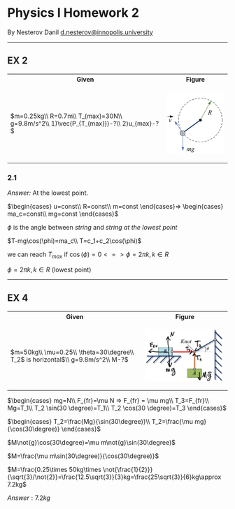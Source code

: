 # Physics I Homework 2

By Nesterov Danil <d.nesterov@innopolis.university>

---

## EX 2

<table>
<tr>
<th>Given</th>
<th>Figure</th>
</tr>
<tr>
<td>

$m=0.25kg\\
R=0.7m\\
T_{max}=30N\\
g=9.8m/s^2\\
1)\vec{P_{T_{max}}}-?\\
2)u_{max}-?$
</td>
<td>

![fig 2](img/ex2.jpg)
</td>
</tr>
</table>

### 2.1

*Answer:* At the lowest point.

$\begin{cases}
    u=const\\
    R=const\\
    m=const
\end{cases}=>
\begin{cases}
    ma_c=const\\
    mg=const
\end{cases}$

$\phi$ is the angle between *string* and *string at the lowest point*

$T-mg\cos(\phi)=ma_c\\
T=c_1+c_2\cos(\phi)$

we can reach $T_{max}$ if $\cos(\phi)=0<=>\phi=2\pi k, k\in R$

$\phi=2\pi k, k\in R$ (lowest point)

---

## EX 4

<table>
<tr>
<th>Given</th>
<th>Figure</th>
</tr>
<tr>
<td>

$m=50kg\\
\mu=0.25\\
\theta=30\degree\\
T_2$ is horizontal$\\
g=9.8m/s^2\\
M-?$
</td>
<td>

![fig4](img/ex4.jpg)
</td>
</tr>
</table>

$\begin{cases}
    mg=N\\
    F_{fr}=\mu N => F_{fr} = \mu mg\\
    T_3=F_{fr}\\
    Mg=T_1\\
    T_2 \sin(30 \degree)=T_1\\
    T_2 \cos(30 \degree)=T_3
\end{cases}$

$\begin{cases}
    T_2=\frac{Mg}{\sin(30\degree)}\\
    T_2=\frac{\mu mg}{\cos(30\degree)}
\end{cases}$

$M\not{g}\cos(30\degree)=\mu m\not{g}\sin(30\degree)$

$M=\frac{\mu m\sin(30\degree)}{\cos(30\degree)}$

$M=\frac{0.25\times 50kg\times \not{\frac{1}{2}}}{\sqrt{3}/\not{2}}=\frac{12.5\sqrt{3}}{3}kg=\frac{25\sqrt{3}}{6}kg\approx 7.2kg$


$Answer: 7.2kg$

